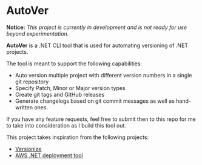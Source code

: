 # AutoVer

**Notice:** _This project is currently in development and is not ready for use beyond experimentation._

**AutoVer** is a .NET CLI tool that is used for automating versioning of .NET projects. 

The tool is meant to support the following capabilities:
* Auto version multiple project with different version numbers in a single git repository
* Specify Patch, Minor or Major version types
* Create git tags and GitHub releases
* Generate changelogs based on git commit messages as well as hand-written ones.

If you have any feature requests, feel free to submit then to this repo for me to take into consideration as I build this tool out.

This project takes inspiration from the following projects:
 * [Versionize](https://github.com/versionize/versionize)
 * [AWS .NET deployment tool](https://github.com/aws/aws-dotnet-deploy)